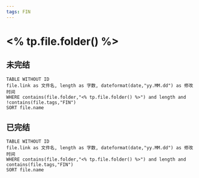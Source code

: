 ```yaml
---
tags: FIN
---
```


# <% tp.file.folder() %>

## 未完结

```dataview
TABLE WITHOUT ID
file.link as 文件名, length as 字数, dateformat(date,"yy.MM.dd") as 修改时间
WHERE contains(file.folder,"<% tp.file.folder() %>") and length and !contains(file.tags,"FIN")
SORT file.name
```

## 已完结

```dataview
TABLE WITHOUT ID
file.link as 文件名, length as 字数, dateformat(date,"yy.MM.dd") as 修改时间
WHERE contains(file.folder,"<% tp.file.folder() %>") and length and contains(file.tags,"FIN")
SORT file.name
```
